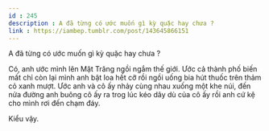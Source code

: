 ```yaml
---
id : 245
description : A đã từng có ước muốn gì kỳ quặc hay chưa ?
link : https://iambep.tumblr.com/post/143645866151
---
```


A đã từng có ước muốn gì kỳ quặc hay chưa ?

Có, anh ước mình lên Mặt Trăng ngồi ngắm thế giới. Ước cả thành phố biến
mất chỉ còn lại mình anh bật loa hết cỡ rồi ngồi uống bia hút thuốc trên
thảm cỏ xanh mượt. Ước anh và cô ấy nhảy cùng nhau xuống một khe núi, đến
nửa đường anh buông cô ấy ra trog lúc kéo dây dù của cô ấy rồi anh cứ kệ
cho mình rơi đến chạm đáy.

Kiểu vậy.